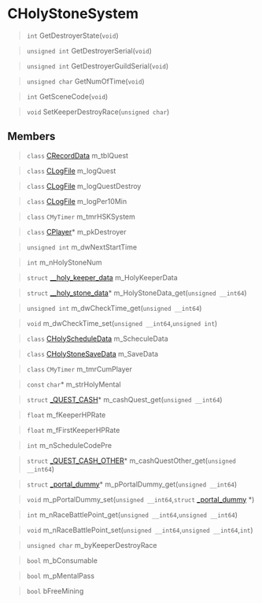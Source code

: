 # CHolyStoneSystem
 
> `int` GetDestroyerState(`void`)
 
> `unsigned int` GetDestroyerSerial(`void`)
 
> `unsigned int` GetDestroyerGuildSerial(`void`)
 
> `unsigned char` GetNumOfTime(`void`)
 
> `int` GetSceneCode(`void`)
 
> `void` SetKeeperDestroyRace(`unsigned char`)
 
## Members
 
> `class` [CRecordData](lua/classes/CRecordData.md) m_tblQuest
 
> `class` [CLogFile](lua/classes/CLogFile.md) m_logQuest
 
> `class` [CLogFile](lua/classes/CLogFile.md) m_logQuestDestroy
 
> `class` [CLogFile](lua/classes/CLogFile.md) m_logPer10Min
 
> `class` `CMyTimer` m_tmrHSKSystem
 
> `class` [CPlayer](lua/classes/CPlayer.md)* m_pkDestroyer
 
> `unsigned int` m_dwNextStartTime
 
> `int` m_nHolyStoneNum
 
> `struct` [__holy_keeper_data](lua/classes/__holy_keeper_data.md) m_HolyKeeperData
 
> `struct` [__holy_stone_data](lua/classes/__holy_stone_data.md)* m_HolyStoneData_get(`unsigned __int64`)
 
> `unsigned int` m_dwCheckTime_get(`unsigned __int64`)
 
> `void` m_dwCheckTime_set(`unsigned __int64`,`unsigned int`)
 
> `class` [CHolyScheduleData](lua/classes/CHolyScheduleData.md) m_ScheculeData
 
> `class` [CHolyStoneSaveData](lua/classes/CHolyStoneSaveData.md) m_SaveData
 
> `class` `CMyTimer` m_tmrCumPlayer
 
> `const` `char`* m_strHolyMental
 
> `struct` [_QUEST_CASH](lua/classes/_QUEST_CASH.md)* m_cashQuest_get(`unsigned __int64`)
 
> `float` m_fKeeperHPRate
 
> `float` m_fFirstKeeperHPRate
 
> `int` m_nScheduleCodePre
 
> `struct` [_QUEST_CASH_OTHER](lua/classes/_QUEST_CASH_OTHER.md)* m_cashQuestOther_get(`unsigned __int64`)
 
> `struct` [_portal_dummy](lua/classes/_portal_dummy.md)* m_pPortalDummy_get(`unsigned __int64`)
 
> `void` m_pPortalDummy_set(`unsigned __int64`,`struct` [_portal_dummy](lua/classes/_portal_dummy.md) *)
 
> `int` m_nRaceBattlePoint_get(`unsigned __int64`,`unsigned __int64`)
 
> `void` m_nRaceBattlePoint_set(`unsigned __int64`,`unsigned __int64`,`int`)
 
> `unsigned char` m_byKeeperDestroyRace
 
> `bool` m_bConsumable
 
> `bool` m_pMentalPass
 
> `bool` bFreeMining
 
